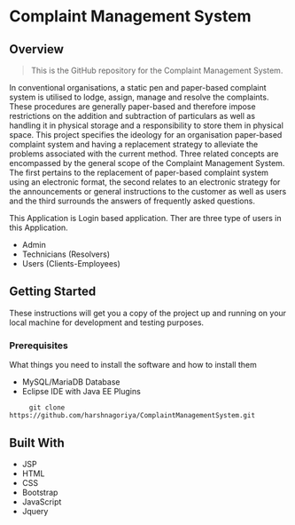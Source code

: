 
# Complaint Management System
## Overview
>This is the GitHub repository for the Complaint Management System.

In conventional organisations, a static pen and paper-based complaint system is utilised to lodge, assign, manage and resolve the complaints. These procedures are generally paper-based and therefore impose restrictions on the addition and subtraction of particulars as well as handling it in physical storage and a responsibility to store them in physical space. This project specifies the ideology for an organisation paper-based complaint system and having a replacement strategy to alleviate the problems associated with the current method. Three related concepts are encompassed by the general scope of the Complaint Management System. The first pertains to the replacement of paper-based complaint system using an electronic format, the second relates to an electronic strategy for the announcements or general instructions to the customer as well as users and the third surrounds the answers of frequently asked questions. 

This Application is Login based application. Ther are three type of users in this Application.
 * Admin
 * Technicians (Resolvers) 
 * Users (Clients-Employees)

## Getting Started

These instructions will get you a copy of the project up and running on your local machine for development and testing purposes.

### Prerequisites

What things you need to install the software and how to install them

* MySQL/MariaDB Database
* Eclipse IDE with Java EE Plugins

```
     git clone https://github.com/harshnagoriya/ComplaintManagementSystem.git
```


## Built With

* JSP 
* HTML
* CSS
* Bootstrap 
* JavaScript
* Jquery

